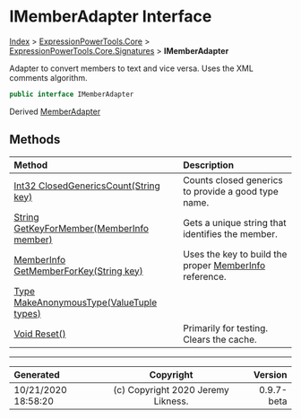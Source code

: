 ﻿# IMemberAdapter Interface

[Index](../index.md) > [ExpressionPowerTools.Core](ExpressionPowerTools.Core.a.md) > [ExpressionPowerTools.Core.Signatures](ExpressionPowerTools.Core.Signatures.n.md) > **IMemberAdapter**

Adapter to convert members to text and vice versa. Uses the XML comments algorithm.

```csharp
public interface IMemberAdapter
```

Derived  [MemberAdapter](ExpressionPowerTools.Core.Members.MemberAdapter.cs.md) 

## Methods

| Method | Description |
| :-- | :-- |
| [Int32 ClosedGenericsCount(String key)](ExpressionPowerTools.Core.Signatures.IMemberAdapter.ClosedGenericsCount.m.md) | Counts closed generics to provide a good type name. |
| [String GetKeyForMember(MemberInfo member)](ExpressionPowerTools.Core.Signatures.IMemberAdapter.GetKeyForMember.m.md) | Gets a unique string that identifies the member. |
| [MemberInfo GetMemberForKey(String key)](ExpressionPowerTools.Core.Signatures.IMemberAdapter.GetMemberForKey.m.md) | Uses the key to build the proper [MemberInfo](https://docs.microsoft.com/dotnet/api/system.reflection.memberinfo) reference. |
| [Type MakeAnonymousType(ValueTuple types)](ExpressionPowerTools.Core.Signatures.IMemberAdapter.MakeAnonymousType.m.md) |  |
| [Void Reset()](ExpressionPowerTools.Core.Signatures.IMemberAdapter.Reset.m.md) | Primarily for testing. Clears the cache. |

---

| Generated | Copyright | Version |
| :-- | :-: | --: |
| 10/21/2020 18:58:20 | (c) Copyright 2020 Jeremy Likness. | 0.9.7-beta |
